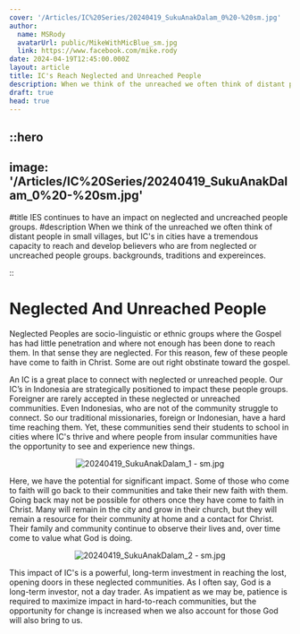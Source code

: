 ```yaml
---
cover: '/Articles/IC%20Series/20240419_SukuAnakDalam_0%20-%20sm.jpg'
author:
  name: MSRody
  avatarUrl: public/MikeWithMicBlue_sm.jpg
  link: https://www.facebook.com/mike.rody
date: 2024-04-19T12:45:00.000Z
layout: article
title: IC's Reach Neglected and Unreached People
description: When we think of the unreached we often think of distant people in small villages, but IC's in cities have a tremendous capacity to reach and develop believers who are from neglected or uncreached people groups.
draft: true
head: true
---
```


::hero
---
image: '/Articles/IC%20Series/20240419_SukuAnakDalam_0%20-%20sm.jpg'
---

#title
IES continues to have an impact on neglected and uncreached people groups.
#description
 When we think of the unreached we often think of distant people in small villages, but IC's in cities have a tremendous capacity to reach and develop believers who are from neglected or uncreached people groups. backgrounds, traditions and expereinces.

::


#  Neglected And Unreached People

Neglected Peoples are socio-linguistic or ethnic groups where the Gospel has had little penetration and where not enough has been done to reach them. In that sense they are neglected. For this reason, few of these people have come to faith in Christ. Some are out right obstinate toward the gospel.  

An IC is a great place to connect with neglected or unreached people. Our IC’s in Indonesia are strategically positioned to impact these people groups. Foreigner are rarely accepted in these neglected or unreached communities. Even Indonesias, who are not of the community struggle to connect. So our traditional missionaries, foreign or Indonesian, have a hard time reaching them. Yet, these communities send their students to school in cities where IC's thrive and where people from insular communities have the opportunity to see and experience new things.  

<center>

![20240419_SukuAnakDalam_1 - sm.jpg](/Articles/IC%20Series/20240419_SukuAnakDalam_1%20-%20sm.jpg)

</center>



Here, we have the potential for significant impact. Some of those who come to faith will go back to their communities and take their new faith with them. Going back may not be possible for others once they have come to faith in Christ. Many will remain in the city and grow in their church, but they will remain a resource for their community at home and a contact for Christ. Their family and community continue to observe their lives and, over time come to value what God is doing.  

<center>

![20240419_SukuAnakDalam_2 - sm.jpg](/Articles/IC%20Series/20240419_SukuAnakDalam_2%20-%20sm.jpg)

</center>

This impact of IC's is a powerful, long-term investment in reaching the lost, opening doors in these neglected communities. As I often say, God is a long-term investor, not a day trader. As impatient as we may be, patience is required to maximize impact in hard-to-reach communities, but the opportunity for change is increased when we also account for those God will also bring to us.  
